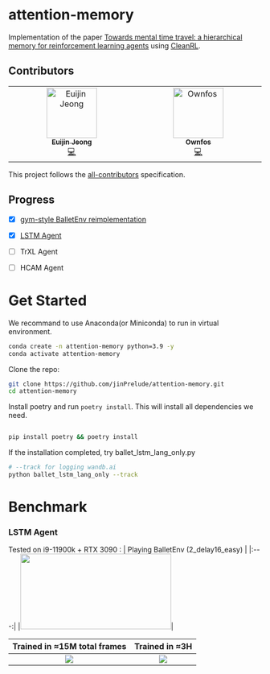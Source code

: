 # attention-memory
Implementation of the paper [Towards mental time travel: a hierarchical memory for reinforcement learning agents](https://arxiv.org/abs/2105.14039) using [CleanRL](https://github.com/vwxyzjn/cleanrl/commit/94a44b5a252c432e3c47577fa46ed49c230fcce3).
## Contributors
<!-- ALL-CONTRIBUTORS-LIST:START - Do not remove or modify this section -->
<!-- prettier-ignore-start -->
<!-- markdownlint-disable -->
<table>
  <tbody>
    <tr>
      <td align="center" valign="top" width="14.28%"><a href="http://jinprelude.github.io"><img src="https://avatars.githubusercontent.com/u/16518993?v=4?s=100" width="100px;" alt="Euijin Jeong"/><br /><sub><b>Euijin Jeong</b></sub></a><br /><a href="https://github.com/jinPrelude/attention-memory/commits?author=jinPrelude" title="Code">💻</a></td>
      <td align="center" valign="top" width="14.28%"><a href="https://github.com/Ownfos"><img src="https://avatars.githubusercontent.com/u/39623255?v=4?s=100" width="100px;" alt="Ownfos"/><br /><sub><b>Ownfos</b></sub></a><br /><a href="https://github.com/jinPrelude/attention-memory/commits?author=Ownfos" title="Code">💻</a></td>
    </tr>
  </tbody>
</table>

<!-- markdownlint-restore -->
<!-- prettier-ignore-end -->

<!-- ALL-CONTRIBUTORS-LIST:END -->
This project follows the [all-contributors](https://github.com/all-contributors/all-contributors) specification.

## Progress
- [x] [gym-style BalletEnv reimplementation](https://github.com/jinPrelude/gym-balletenv)
- [x] [LSTM Agent](https://github.com/jinPrelude/attention-memory/blob/gymnasium/lstm_ballet.py)
- [ ] TrXL Agent
- [ ] HCAM Agent



# Get Started
We recommand to use Anaconda(or Miniconda) to run in virtual environment.
```bash
conda create -n attention-memory python=3.9 -y
conda activate attention-memory
```

Clone the repo:
```bash
git clone https://github.com/jinPrelude/attention-memory.git
cd attention-memory
```

Install poetry and run `poetry install`. This will install all dependencies we need.
```bash

pip install poetry && poetry install
```


If the installation completed, try ballet_lstm_lang_only.py
```bash
# --track for logging wandb.ai
python ballet_lstm_lang_only --track
```

# Benchmark

### LSTM Agent
Tested on i9-11900k + RTX 3090 :
| Playing BalletEnv (2_delay16_easy) |
|:---:|
|<img src="https://user-images.githubusercontent.com/16518993/216736601-3099e3c1-f734-4078-a87c-30eeba5e0310.gif" width="300" height="150"/>|

| Trained in ≈15M total frames | Trained in ≈3H |
|:---:|:---:|
|![](https://user-images.githubusercontent.com/16518993/216736884-3a897014-447c-4780-8ef1-ca164f6e0179.png)|![](https://user-images.githubusercontent.com/16518993/216736739-394388c8-792a-4c2e-aff6-6c3f6099e374.png)|
